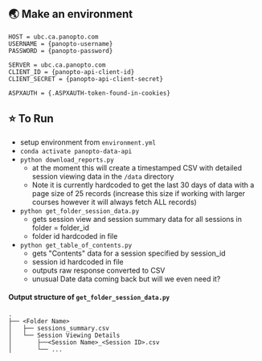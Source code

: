 ## 🌏 Make an environment

```
HOST = ubc.ca.panopto.com
USERNAME = {panopto-username}
PASSWORD = {panopto-password}

SERVER = ubc.ca.panopto.com
CLIENT_ID = {panopto-api-client-id}
CLIENT_SECRET = {panopto-api-client-secret}

ASPXAUTH = {.ASPXAUTH-token-found-in-cookies}
```

## ⭐️ To Run

- setup environment from `environment.yml`
- `conda activate panopto-data-api`
- `python download_reports.py`
  - at the moment this will create a timestamped CSV with detailed session viewing data in the `/data` directory
  - Note it is currently hardcoded to get the last 30 days of data with a page size of 25 records (increase this size if working with larger courses however it will always fetch ALL records)
- `python get_folder_session_data.py`
  - gets session view and session summary data for all sessions in folder = folder_id
  - folder id hardcoded in file
- `python get_table_of_contents.py`
  - gets "Contents" data for a session specified by session_id
  - session id hardcoded in file
  - outputs raw response converted to CSV
  - unusual Date data coming back but will we even need it?

#### Output structure of `get_folder_session_data.py`

    .
    ├── <Folder Name>
    │   ├── sessions_summary.csv
    │   └── Session Viewing Details
    │       ├──<Session Name>_<Session ID>.csv
    │       └── ...
